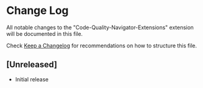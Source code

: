 # Change Log

All notable changes to the "Code-Quality-Navigator-Extensions" extension will be documented in this file.

Check [Keep a Changelog](http://keepachangelog.com/) for recommendations on how to structure this file.

## [Unreleased]

- Initial release